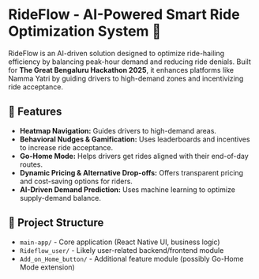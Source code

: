 # RideFlow - AI-Powered Smart Ride Optimization System 🚖

RideFlow is an AI-driven solution designed to optimize ride-hailing efficiency by balancing peak-hour demand and reducing ride denials. Built for **The Great Bengaluru Hackathon 2025**, it enhances platforms like Namma Yatri by guiding drivers to high-demand zones and incentivizing ride acceptance.

## 🚀 Features
- **Heatmap Navigation:** Guides drivers to high-demand areas.
- **Behavioral Nudges & Gamification:** Uses leaderboards and incentives to increase ride acceptance.
- **Go-Home Mode:** Helps drivers get rides aligned with their end-of-day routes.
- **Dynamic Pricing & Alternative Drop-offs:** Offers transparent pricing and cost-saving options for riders.
- **AI-Driven Demand Prediction:** Uses machine learning to optimize supply-demand balance.

## 📂 Project Structure
- `main-app/` - Core application (React Native UI, business logic)
- `Rideflow_user/` - Likely user-related backend/frontend module
- `Add_on_Home_button/` - Additional feature module (possibly Go-Home Mode extension)
